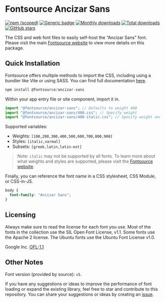 # Fontsource Ancizar Sans

[![npm (scoped)](https://img.shields.io/npm/v/@fontsource/ancizar-sans?color=brightgreen)](https://www.npmjs.com/package/@fontsource/ancizar-sans) [![Generic badge](https://img.shields.io/badge/fontsource-passing-brightgreen)](https://github.com/fontsource/fontsource) [![Monthly downloads](https://badgen.net/npm/dm/@fontsource/ancizar-sans)](https://github.com/fontsource/fontsource) [![Total downloads](https://badgen.net/npm/dt/@fontsource/ancizar-sans)](https://github.com/fontsource/fontsource) [![GitHub stars](https://img.shields.io/github/stars/fontsource/fontsource.svg?style=social&label=Star)](https://github.com/fontsource/fontsource/stargazers)

The CSS and web font files to easily self-host the “Ancizar Sans” font. Please visit the main [Fontsource website](https://fontsource.org/fonts/ancizar-sans) to view more details on this package.

## Quick Installation

Fontsource offers multiple methods to import the CSS, including using a bundler like Vite or using SASS. You can find full documentation [here](https://fontsource.org/docs/getting-started/introduction).

```javascript
npm install @fontsource/ancizar-sans
```

Within your app entry file or site component, import it in.

```javascript
import "@fontsource/ancizar-sans"; // Defaults to weight 400
import "@fontsource/ancizar-sans/400.css"; // Specify weight
import "@fontsource/ancizar-sans/400-italic.css"; // Specify weight and style
```

Supported variables:
- Weights: `[100,200,300,400,500,600,700,800,900]`
- Styles: `[italic,normal]`
- Subsets: `[greek,latin,latin-ext]`

> Note: `italic` may not be supported by all fonts. To learn more about what weights and styles are supported, please visit the [Fontsource website](https://fontsource.org/fonts/ancizar-sans).

Finally, you can reference the font name in a CSS stylesheet, CSS Module, or CSS-in-JS.

```css
body {
  font-family: "Ancizar Sans";
}
```

## Licensing
Always make sure to read the license for each font you use. Most of the fonts in the collection use the SIL Open Font License, v1.1. Some fonts use the Apache 2 license. The Ubuntu fonts use the Ubuntu Font License v1.0.

Google Inc.
[OFL-1.1](http://scripts.sil.org/OFL)

## Other Notes
Font version (provided by source): `v5`.

If you have any suggestions or ideas to improve the performance of font loading or expand the existing library, feel free to star and contribute to this repository. You can share your suggestions or ideas by creating an [issue](https://github.com/fontsource/fontsource/issues).